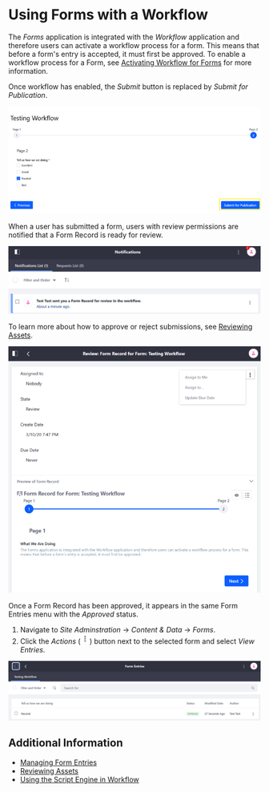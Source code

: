 # Using Forms with a Workflow

The _Forms_ application is integrated with the _Workflow_ application and therefore users can activate a workflow process for a form. This means that before a form's entry is accepted, it must first be approved. To enable a workflow process for a Form, see [Activating Workflow for Forms](../../../workflow/user-guide/activating-workflow.md#forms) for more information.

Once workflow has enabled, the _Submit_ button is replaced by _Submit for Publication_.

![Submit for Publication is used.](./using-forms-with-a-workflow/images/02.png)

When a user has submitted a form, users with review permissions are notified that a Form Record is ready for review.

![Reviewers are notified.](./using-forms-with-a-workflow/images/03.png)

To learn more about how to approve or reject submissions, see [Reviewing Assets](../../../workflow/user-guide/reviewing-assets.md).

![Reviewers have the option to approve or reject the entry.](./using-forms-with-a-workflow/images/04.png)

Once a Form Record has been approved, it appears in the same Form Entries menu with the _Approved_ status.

1. Navigate to _Site Adminstration_ &rarr; _Content & Data_ &rarr; _Forms_.
1. Click the _Actions_ (![Actions](../../../../images/icon-actions.png)) button next to the selected form and select _View Entries_.

![The Form Record has been approved](./using-forms-with-a-workflow/images/05.png)

## Additional Information

* [Managing Form Entries](../managing-form-entries.md)
* [Reviewing Assets](../../../workflow/user-guide/reviewing-assets.md)
* [Using the Script Engine in Workflow](../../../workflow/developer-guide/using-the-script-engine-in-workflow.md)
